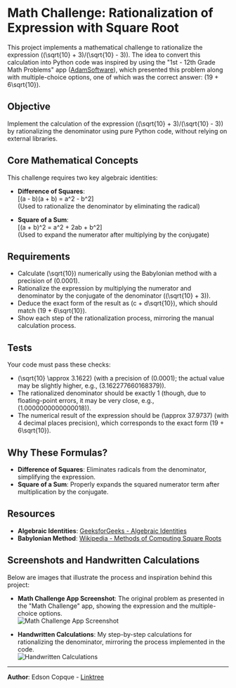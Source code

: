 # Math Challenge: Rationalization of Expression with Square Root

This project implements a mathematical challenge to rationalize the expression \((\sqrt{10} + 3)/(\sqrt{10} - 3)\). The idea to convert this calculation into Python code was inspired by using the "1st - 12th Grade Math Problems" app ([AdamSoftware](https://play.google.com/store/apps/details?id=com.companyname.MaturaMatematyka)), which presented this problem along with multiple-choice options, one of which was the correct answer: \(19 + 6\sqrt{10}\).

## Objective

Implement the calculation of the expression \((\sqrt{10} + 3)/(\sqrt{10} - 3)\) by rationalizing the denominator using pure Python code, without relying on external libraries.

## Core Mathematical Concepts

This challenge requires two key algebraic identities:

- **Difference of Squares**:  
  \[(a - b)(a + b) = a^2 - b^2\]  
  (Used to rationalize the denominator by eliminating the radical)

- **Square of a Sum**:  
  \[(a + b)^2 = a^2 + 2ab + b^2\]  
  (Used to expand the numerator after multiplying by the conjugate)

## Requirements

- Calculate \(\sqrt{10}\) numerically using the Babylonian method with a precision of \(0.0001\).
- Rationalize the expression by multiplying the numerator and denominator by the conjugate of the denominator (\(\sqrt{10} + 3\)).
- Deduce the exact form of the result as \(c + d\sqrt{10}\), which should match \(19 + 6\sqrt{10}\).
- Show each step of the rationalization process, mirroring the manual calculation process.

## Tests

Your code must pass these checks:

- \(\sqrt{10} \approx 3.1622\) (with a precision of \(0.0001\); the actual value may be slightly higher, e.g., \(3.162277660168379\)).
- The rationalized denominator should be exactly 1 (though, due to floating-point errors, it may be very close, e.g., \(1.0000000000000018\)).
- The numerical result of the expression should be \(\approx 37.9737\) (with 4 decimal places precision), which corresponds to the exact form \(19 + 6\sqrt{10}\).

## Why These Formulas?

- **Difference of Squares**: Eliminates radicals from the denominator, simplifying the expression.
- **Square of a Sum**: Properly expands the squared numerator term after multiplication by the conjugate.

## Resources

- **Algebraic Identities**: [GeeksforGeeks - Algebraic Identities](https://www.geeksforgeeks.org/algebraic-identities/)
- **Babylonian Method**: [Wikipedia - Methods of Computing Square Roots](https://en.wikipedia.org/wiki/Methods_of_computing_square_roots)

## Screenshots and Handwritten Calculations

Below are images that illustrate the process and inspiration behind this project:

- **Math Challenge App Screenshot**: The original problem as presented in the "Math Challenge" app, showing the expression and the multiple-choice options.  
  ![Math Challenge App Screenshot](images/math_challenge_app.png)

- **Handwritten Calculations**: My step-by-step calculations for rationalizing the denominator, mirroring the process implemented in the code.  
  ![Handwritten Calculations](images/handwritten_calculations.jpg)
  
---

**Author**: Edson Copque - [Linktree](https://linktr.ee/edsoncopque)

